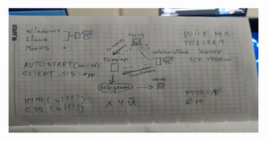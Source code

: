 <div align="center">
  <img src="https://github.com/conn01sseur/S.O.F.I.A/blob/main/pic/xz.png" alt="PNG" style="width:500px; height:250px"/>
</div>

